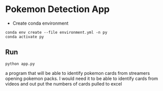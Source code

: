 # Pokemon Detection App


* Create conda environment

```shell
conda env create --file environment.yml -n py
conda activate py
```

## Run

```shell
python app.py
```

a program that will be able to identify pokemon cards from streamers opening pokemon packs. I would need it to be able to identify cards from videos and out put the numbers of cards pulled to excel
